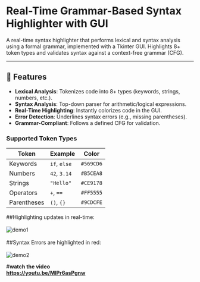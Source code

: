 # Real-Time Grammar-Based Syntax Highlighter with GUI


A real-time syntax highlighter that performs lexical and syntax analysis using a formal grammar, implemented with a Tkinter GUI. Highlights 8+ token types and validates syntax against a context-free grammar (CFG).

---

## 📌 Features
- **Lexical Analysis**: Tokenizes code into 8+ types (keywords, strings, numbers, etc.).
- **Syntax Analysis**: Top-down parser for arithmetic/logical expressions.
- **Real-Time Highlighting**: Instantly colorizes code in the GUI.
- **Error Detection**: Underlines syntax errors (e.g., missing parentheses).
- **Grammar-Compliant**: Follows a defined CFG for validation.

### Supported Token Types
| Token        | Example      | Color       |
|--------------|--------------|-------------|
| Keywords     | `if`, `else` | `#569CD6`   |
| Numbers      | `42`, `3.14` | `#B5CEA8`   |
| Strings      | `"Hello"`    | `#CE9178`   |
| Operators    | `+`, `==`    | `#FF5555`   |
| Parentheses  | `()`, `{}`   | `#9CDCFE`   |



##Highlighting updates in real-time:<br><br>
![demo1](https://github.com/user-attachments/assets/c3ac5f1b-9aa9-4a17-9f54-70f85f4f147c)
<br><br>
##Syntax Errors are highlighted in red:<br><br>
![demo2](https://github.com/user-attachments/assets/7853d2bc-cbdf-472e-849e-a87f2e80793d)

#<b>watch the video<b><br>
https://youtu.be/MlPr6asPgnw<br><br>




